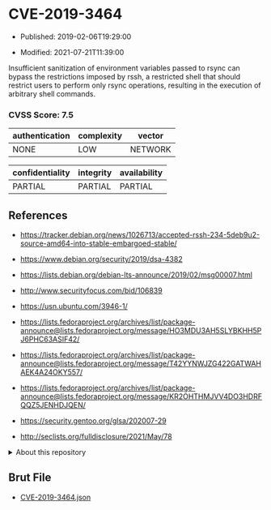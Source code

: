 # CVE-2019-3464

- Published: 2019-02-06T19:29:00

- Modified: 2021-07-21T11:39:00

Insufficient sanitization of environment variables passed to rsync can bypass the restrictions imposed by rssh, a restricted shell that should restrict users to perform only rsync operations, resulting in the execution of arbitrary shell commands.

### CVSS Score: **7.5**

| authentication | complexity | vector |
| --- | --- | --- |
| NONE | LOW | NETWORK |

| confidentiality | integrity | availability |
| --- | --- | --- |
| PARTIAL | PARTIAL | PARTIAL |

## References

* https://tracker.debian.org/news/1026713/accepted-rssh-234-5deb9u2-source-amd64-into-stable-embargoed-stable/

* https://www.debian.org/security/2019/dsa-4382

* https://lists.debian.org/debian-lts-announce/2019/02/msg00007.html

* http://www.securityfocus.com/bid/106839

* https://usn.ubuntu.com/3946-1/

* https://lists.fedoraproject.org/archives/list/package-announce@lists.fedoraproject.org/message/HO3MDU3AH5SLYBKHH5PJ6PHC63ASIF42/

* https://lists.fedoraproject.org/archives/list/package-announce@lists.fedoraproject.org/message/T42YYNWJZG422GATWAHAEK4A24OKY557/

* https://lists.fedoraproject.org/archives/list/package-announce@lists.fedoraproject.org/message/KR2OHTHMJVV4DO3HDRFQQZ5JENHDJQEN/

* https://security.gentoo.org/glsa/202007-29

* http://seclists.org/fulldisclosure/2021/May/78

<details>
<summary>About this repository</summary> 

  This repository is part of the project [Live Hack CVE](https://github.com/Live-Hack-CVE). Main website can be found [www.live-hack.org](https://www.live-hack.org) 
  
  Made by [Sn0wAlice](https://github.com/Sn0wAlice) for the people that care about security and need to have a feed of the latest CVEs. Hope you enjoy it, don't forget to star the repo and follow me on [Twitter](https://twitter.com/Sn0wAlice) and [Github](https://github.com/Sn0wAlice). And that is my [personnal website](https://www.alice-snow.me/)

  - [Home Page](https://github.com/Live-Hack-CVE)
  - [Framework](https://github.com/Live-Hack-CVE/cve-framework)
  - [CVE database](https://github.com/Live-Hack-CVE/full_database)
  - [Changelog](https://github.com/Live-Hack-CVE/Changelog)
</details>

## Brut File

* [CVE-2019-3464.json](https://raw.githubusercontent.com/Live-Hack-CVE/full_database/main/cves/2019/CVE-2019-3464.json)

